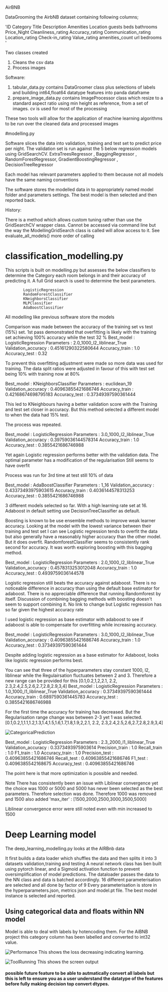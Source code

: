 AirBNB

DataGrooming the AirbNB dataset containing following columns;

'ID	Category	Title	Description	Amenities	Location	guests	beds	bathrooms	Price_Night	Cleanliness_rating	Accuracy_rating	Communication_rating	Location_rating	Check-in_rating	Value_rating	amenities_count	url	bedrooms
'

Two classes created

1) Cleans the csv data
2) Process images 

Software:

1) tabular_data.py contains DataGroomer class plus selections of labels and building int64,float64 datatype features into panda dataframe
2) prepare_image_data.py contains ImageProcessor class which  resize to a standard aspect ratio using min height as reference, from a set of images. cv is used for most of the processing

These two tools will allow for the application of machine learning algorithms to be run over the cleaned data and processed images

#modelling.py

Software slices the data into validation, training and test set to predict price per night. The validation set is run against the 5 below regression models using GridSearchCV.
            ExtraTreesRegressor ,
            BaggingRegressor ,
            RandomForestRegressor,
            GradientBoostingRegressor ,
            DecisionTreeRegressor

Each model has relevant parameters applied to them because not all models have the same naming conventions

The software stores the modelled data in to appropriately named model folder and parameters settings. 
The best model is then selected and then reported back.


History:

There is a method which allows custom tuning  rather than use the GridSearchCV wrapper class.   Cannot be accessed via command line but the way the ModellingGridSearch class is called will allow access to it. See evaluate_all_models() more order of calling


# classification_modelling.py

This scripts is built on modelling.py but assesses the below classifiers to determine the Category each room belongs in and their accuracy of predicting it. A full Grid search is used to determine the best parameters. 

            LogisticRegression 
            RandomForestClassifier 
            KNeighborsClassifier 
            MLPClassifier 
            AdaBoostClassifier 

All modelling like previous software store the models

Comparison was made between the accuracy of the training set vs test (15%) set.  1st pass demonstrated that overfitting is likely with the training set  achieving 100% accuracy while the test 32 %
Best_model : LogisticRegression
Parameters : 2.0_1000_l2_liblinear_True
Validation_accuracy : 0.45161290322580644
Accuracy_train : 1.0
Accuracy_test : 0.32  

To prevent this overfitting adjustment were made so more data was used for training.  The data split ratios were adjusted in favour of this with test set being 10% with training now at 80%

Best_model : KNeighborsClassifier
Parameters : euclidean_19
Validation_accuracy : 0.40963855421686746
Accuracy_train : 0.42168674698795183
Accuracy_test : 0.37349397590361444

This led to  KNeighbours having a better validation score with the Training and test set closer in accuracy. But this method selected a different model to when the data had 15% test. 

The process was repeated. 

Best_model : LogisticRegression
Parameters : 3.0_1000_l2_liblinear_True
Validation_accuracy : 0.39759036144578314
Accuracy_train : 1.0
Accuracy_test : 0.3855421686746988

Yet again Logistic regression performs better with the validation data. The optimal parameter has a modification of the regularisation  Still seems to have overfit

Process was run for 3rd time at test still 10% of data

Best_model : AdaBoostClassifier
Parameters : 1_16
Validation_accuracy : 0.43373493975903615
Accuracy_train : 0.4036144578313253
Accuracy_test : 0.3855421686746988

3 different models selected so far.  With a high learning rate set at 16.  Adaboost in default setting use DecisionTreeClassifier as default.

Boosting is known to be use ensemble methods to improve weak learner accuracy.  Looking at the model with the lowest variance between their training and test set I can see Logistic regression tends to overfit the data but also generally have a reasonably higher accuracy than the other model.   But it does overfit.  RandomforestClassifier seems to consistently  rank second for accuracy.  It was worth exploring boosting with this bagging method.


Best_model : LogisticRegression
Parameters : 2.0_1000_l2_liblinear_True
Validation_accuracy : 0.4578313253012048
Accuracy_train : 1.0
Accuracy_test : 0.4939759036144578

Logistic regression still beats the accuracy against adaboost.  There is no noticeable difference in accuracy than using the default base estimator for adaboost.  There is no appreciable difference that running Randomforest by itself. Discussion of combining bagging methods with boosting doesn't seem to support combining it.  No link to change but Logistic regression has so far given the highest accuracy rate

I used logistic regression  as base estimator with adaboost to see if adaboost is able to compensate for overfitting while increasing accuracy. 

Best_model : LogisticRegression
Parameters : 3.0_1000_l2_liblinear_True
Validation_accuracy : 0.40963855421686746
Accuracy_train : 1.0
Accuracy_test : 0.37349397590361444

Despite adding logistic regression as a base estimator for Adaboost, looks like logistic regression performs best.

You can see that three of the hyperparameters stay constant 1000, l2, liblinear while the Regulairsation fluctuates between 2 and 3.  Therefore a new range can be provided for this 
[0.1,0.2,1,2,2.1, 2.2, 2.3,2.4,2.5,2.6,2.7,2.8,2.9,3,4]
Best_model : LogisticRegression
Parameters : 1.0_1000_l1_liblinear_True
Validation_accuracy : 0.37349397590361444
Accuracy_train : 0.6897590361445783
Accuracy_test : 0.3855421686746988

For the first time the accuracy for training has decreased. But the Regularisation range change was between 2-3 yet 1 was selected.  
[0.1,0.2,1,1.1,1.2,1.3,1.4,1.5,1.6,1.7,1.8,1.9,2,2.1, 2.2, 2.3,2.4,2.5,2.6,2.7,2.8,2.9,3,4]


![CategoricalPrediction](https://github.com/sandybhaskar23/AICORE/tree/main/Airbnb/Classification_prediction_of_category.png)

Best_model : LogisticRegression
Parameters : 2.3_2000_l1_liblinear_True
Validation_accuracy : 0.3373493975903614
Precision_train : 1.0
Recall_train : 1.0
F1_train : 1.0
Accuracy_train : 1.0
Precision_test : 0.40963855421686746
Recall_test : 0.40963855421686746
F1_test : 0.4096385542168675
Accuracy_test : 0.40963855421686746


The point here is that more optimization is possible and needed. 

Note
There has consistently been an issue with Liblinear convergence yet the choice was 1000 or 5000 and 5000 has never been selected as the best parameters. Therefore selection was done. Therefore 1000 was removed and 1500 also added 'max_iter' : [1500,2000,2500,3000,3500,5000]

Liblinear convergence error were still noted even with min increased to 1500


# Deep Learning model

The deep_learning_modelling.py looks at the AIRBnb data 

It first builds a data loader  which shuffles the data and then splits it into 3 datasets validation,training and testing
A neural network class has ben built using pytorch linear, and a Sigmoid activation function to prevent oversimplification of model predictions.
The dataloader passes the data to the NN class and data is batched accordingly.  16 different parameterisation are selected and all done by factor of 9
Every parameterisation is store in the hyperparameters.json, metrics json and model.pt file.  The best model instance is selected and reported.



## Using categorical data and floats within NN model
Model is able to deal with labels by hotencoding them. For the AiBNB project this category column has been labelled and converted to int32 value.

![Performance](https://github.com/sandybhaskar23/AICORE/tree/main/Airbnb/loss.svg)
This shows the loss decreasing indicating learning. 

![ToolRunning](https://github.com/sandybhaskar23/AICORE/tree/main/Airbnb/SnapshotOfRunningTool.png)
This shows the screen output 



#### possible future feature to be able to autmatically convert all labels but this is left to ensure you as a user understand the datatype of the features before fully making decision top convert dtypes.







